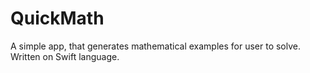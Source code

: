 # QuickMath
A simple app, that generates mathematical examples for user to solve. Written on Swift language.
